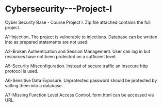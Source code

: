 # Cybersecurity---Project-I
Cyber Security Base - Course Project I.
Zip file attached contains the full project.

A1-Injection.
The project is vulnerable to injections. 
Database can be written into as prepared statements are not used.

A2-Broken Authentication and Session Management.
User can log in but resources have not been protected on a sufficient level.

A5-Security Misconfiguration.
Instead of secure traffic an insecure http protocol is used. 

A6-Sensitive Data Exposure.
Unprotected password should be protected by salting them into a database.

A7-Missing Function Level Access Control.
form.html can be accessed via URL.
